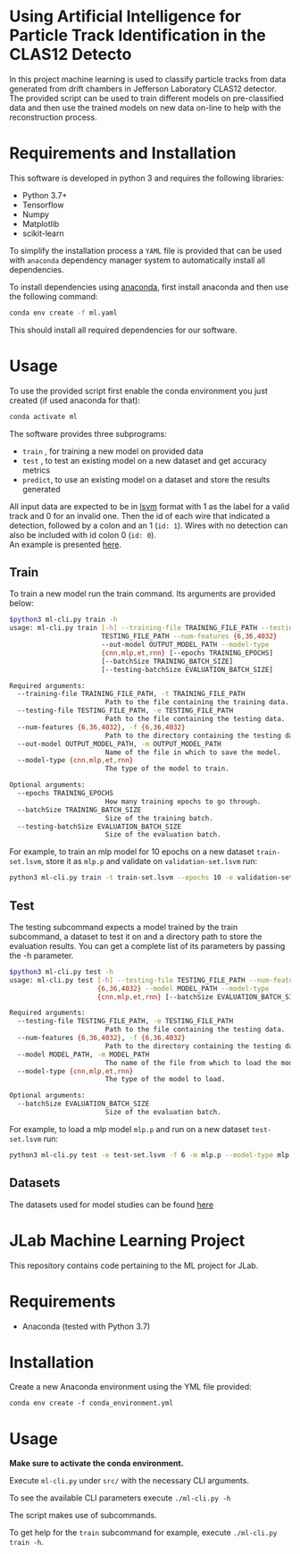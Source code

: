# Using Artificial Intelligence for Particle Track Identification in the CLAS12 Detecto

In this project machine learning is used to classify particle tracks from data generated from drift chambers in Jefferson Laboratory CLAS12 detector. The provided script can be used to train different models on pre-classified data and then use the trained models on new data on-line to help with the reconstruction process.


# Requirements and Installation
This software is developed in python 3 and requires the following libraries:
* Python 3.7+ 
* Tensorflow
* Numpy
* Matplotlib
* scikit-learn

To simplify the installation process a ```YAML``` file is provided that can be used with ```anaconda``` dependency manager system to automatically install all dependencies.

To install dependencies using [anaconda](https://www.anaconda.com/), first install anaconda and then use the following command:
```bash
conda env create -f ml.yaml
```
This should install all required dependencies for our software.

# Usage
To use the provided script first enable the conda environment you just created (if used anaconda for that):
```bash
conda activate ml
```

The software provides three subprograms:
* ```train``` , for training a new model on provided data
* ```test``` , to test an existing model on a new dataset and get accuracy metrics
* ```predict```, to use an existing model on a dataset and store the results generated

All input data are expected to be in [lsvm](https://www.cs.cornell.edu/people/tj/svm_light/) format with 1 as the label for a valid track and 0 for an invalid one. Then the id of each wire that indicated a detection, followed by a colon and an 1 (```id: 1```). Wires with no detection can also be included with id colon 0 (```id: 0```). <br>
An example is presented [here](https://userweb.jlab.org/~gavalian/ML/2021/Denoise/dc_denoise_one_track_1.lsvm).

## Train
To train a new model run the train command. Its arguments are provided below:
```bash
$python3 ml-cli.py train -h
usage: ml-cli.py train [-h] --training-file TRAINING_FILE_PATH --testing-file
                       TESTING_FILE_PATH --num-features {6,36,4032}
                       --out-model OUTPUT_MODEL_PATH --model-type
                       {cnn,mlp,et,rnn} [--epochs TRAINING_EPOCHS]
                       [--batchSize TRAINING_BATCH_SIZE]
                       [--testing-batchSize EVALUATION_BATCH_SIZE]

Required arguments:
  --training-file TRAINING_FILE_PATH, -t TRAINING_FILE_PATH
                        Path to the file containing the training data.
  --testing-file TESTING_FILE_PATH, -e TESTING_FILE_PATH
                        Path to the file containing the testing data.
  --num-features {6,36,4032}, -f {6,36,4032}
                        Path to the directory containing the testing data.
  --out-model OUTPUT_MODEL_PATH, -m OUTPUT_MODEL_PATH
                        Name of the file in which to save the model.
  --model-type {cnn,mlp,et,rnn}
                        The type of the model to train.

Optional arguments:
  --epochs TRAINING_EPOCHS
                        How many training epochs to go through.
  --batchSize TRAINING_BATCH_SIZE
                        Size of the training batch.
  --testing-batchSize EVALUATION_BATCH_SIZE
                        Size of the evaluation batch.
```
For example, to train an mlp model for 10 epochs on a new dataset ```train-set.lsvm```, store it as ```mlp.p``` and validate on ```validation-set.lsvm``` run:
```bash
python3 ml-cli.py train -t train-set.lsvm --epochs 10 -e validation-set.lsvm -m mlp.p --model-type mlp -f 6
```

## Test
The testing subcommand expects a model trained by the train subcommand, a dataset to test it on and a directory path to store the evaluation results. You can get a complete list of its parameters by passing the -h parameter.

```bash
$python3 ml-cli.py test -h
usage: ml-cli.py test [-h] --testing-file TESTING_FILE_PATH --num-features
                      {6,36,4032} --model MODEL_PATH --model-type
                      {cnn,mlp,et,rnn} [--batchSize EVALUATION_BATCH_SIZE]

Required arguments:
  --testing-file TESTING_FILE_PATH, -e TESTING_FILE_PATH
                        Path to the file containing the testing data.
  --num-features {6,36,4032}, -f {6,36,4032}
                        Path to the directory containing the testing data.
  --model MODEL_PATH, -m MODEL_PATH
                        The name of the file from which to load the model.
  --model-type {cnn,mlp,et,rnn}
                        The type of the model to load.

Optional arguments:
  --batchSize EVALUATION_BATCH_SIZE
                        Size of the evaluation batch.
```
For example, to load a mlp model ```mlp.p``` and run on a new dataset ```test-set.lsvm``` run:
```bash
python3 ml-cli.py test -e test-set.lsvm -f 6 -m mlp.p --model-type mlp
```
## Datasets

The datasets used for model studies can be found [here](https://userweb.jlab.org/~gavalian/ML/2021/Classifier/) <br>


# JLab Machine Learning Project
This repository contains code pertaining to the ML project for JLab.

# Requirements
* Anaconda (tested with Python 3.7)

# Installation
Create a new Anaconda environment using the YML file provided:

`conda env create -f conda_environment.yml`

# Usage
**Make sure to activate the conda environment.**

Execute `ml-cli.py` under `src/` with the necessary CLI arguments.

To see the available CLI parameters execute `./ml-cli.py -h`

The script makes use of subcommands. 

To get help for the `train` subcommand for example, execute `./ml-cli.py train -h`.
